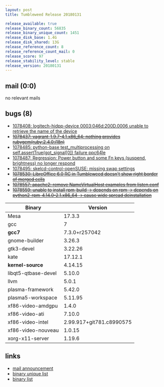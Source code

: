 ```yaml
---
layout: post
title: Tumbleweed Release 20180131

release_available: true
release_binary_count: 56835
release_binary_unique_count: 1451
release_disk_base: 1.4G
release_disk_shared: 13G
release_reference_count: 8
release_reference_count_mail: 0
release_score: 97
release_stability_level: stable
release_version: 20180131
---
```


## mail (0:0)

no relevant mails

## bugs (8)

<!--more-->

- [1078408: logitech-hidpp-device 0003:046d:200D.0006 unable to retrieve the name of the device](https://bugzilla.opensuse.org/show_bug.cgi?id=1078408)
- ~~[1078437: vagrant-1.9.7-4.1.x86_64: nothing provides rubygem(ruby:2.4.0:i18n)](https://bugzilla.opensuse.org/show_bug.cgi?id=1078437)~~
- [1078485: python-base test_multiprocessing on self.assertTrue(got_signal[0]) failure ppc64le](https://bugzilla.opensuse.org/show_bug.cgi?id=1078485)
- [1078487: Regression: Power button and some Fn keys (suspend, brightness) no longer respond](https://bugzilla.opensuse.org/show_bug.cgi?id=1078487)
- [1078495: skelcd-control-openSUSE: missing swap settings](https://bugzilla.opensuse.org/show_bug.cgi?id=1078495)
- ~~[1078530: LibreOffice 6.0 RC in Tumbleweed doesn't show right border of merged cells](https://bugzilla.opensuse.org/show_bug.cgi?id=1078530)~~
- ~~[1078557: apache2: remove NameVirtualHost examples from listen.conf](https://bugzilla.opensuse.org/show_bug.cgi?id=1078557)~~
- ~~[1078559: unable to install rpm-build -> depends on rpm -> depends on python2-rpm-4.14.0-2.1.x86_64 -> cause wide spread deinstallation](https://bugzilla.opensuse.org/show_bug.cgi?id=1078559)~~

Binary | Version
--- | ---
Mesa | 17.3.3
gcc | 7
**gcc7** | 7.3.0+r257042
gnome-builder | 3.26.3
gtk3-devel | 3.22.26
kate | 17.12.1
**kernel-source** | 4.14.15
libqt5-qtbase-devel | 5.10.0
llvm | 5.0.1
plasma-framework | 5.42.0
plasma5-workspace | 5.11.95
xf86-video-amdgpu | 1.4.0
xf86-video-ati | 7.10.0
xf86-video-intel | 2.99.917+git781.c8990575
xf86-video-nouveau | 1.0.15
xorg-x11-server | 1.19.6

## links

- [mail announcement](https://lists.opensuse.org/opensuse-factory/2018-02/msg00074.html)
- [binary unique list](http://download.tumbleweed.boombatower.com/20180131/rpm.unique.list)
- [binary list](http://download.tumbleweed.boombatower.com/20180131/rpm.list)
